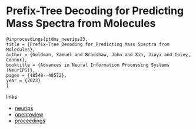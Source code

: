 # Prefix-Tree Decoding for Predicting Mass Spectra from Molecules

```
@inproceedings{ptdms_neurips23,
title = {Prefix-Tree Decoding for Predicting Mass Spectra from Molecules},
author = {Goldman, Samuel and Bradshaw, John and Xin, Jiayi and Coley, Connor},
booktitle = {Advances in Neural Information Processing Systems (NeurIPS)},
pages = {48548--48572},
year = {2023}
}
```

links
- [neurips](https://nips.cc/Conferences/2023/Schedule?showEvent=71858)
- [openreview](https://openreview.net/forum?id=NWEbeI2HNQ)
- [proceedings](https://papers.nips.cc//paper_files/paper/2023/hash/97d596ca21d0751ba2c633bad696cf7f-Abstract-Conference.html)
